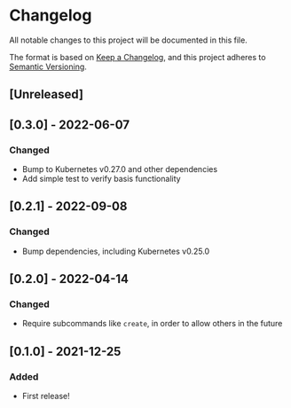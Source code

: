 # Changelog
All notable changes to this project will be documented in this file.

The format is based on [Keep a Changelog](https://keepachangelog.com/en/1.0.0/),
and this project adheres to [Semantic Versioning](https://semver.org/spec/v2.0.0.html).

## [Unreleased]

## [0.3.0] - 2022-06-07
### Changed
* Bump to Kubernetes v0.27.0 and other dependencies
* Add simple test to verify basis functionality

## [0.2.1] - 2022-09-08
### Changed
* Bump dependencies, including Kubernetes v0.25.0

## [0.2.0] - 2022-04-14
### Changed
* Require subcommands like `create`, in order to allow others in the future

## [0.1.0] - 2021-12-25
### Added
* First release!
